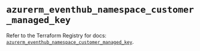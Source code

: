 # `azurerm_eventhub_namespace_customer_managed_key`

Refer to the Terraform Registry for docs: [`azurerm_eventhub_namespace_customer_managed_key`](https://registry.terraform.io/providers/hashicorp/azurerm/3.107.0/docs/resources/eventhub_namespace_customer_managed_key).
